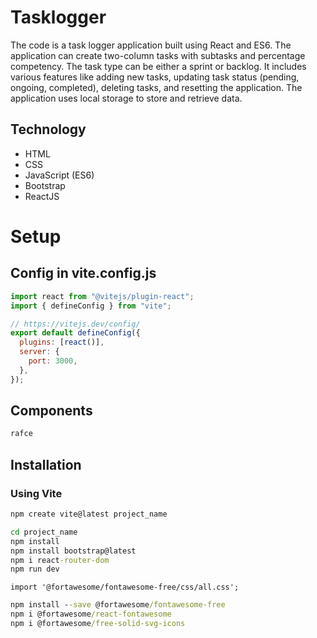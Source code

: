 # Tasklogger
The code is a task logger application built
using React and ES6. The application can
create two-column tasks with subtasks and
percentage competency. The task type can
be either a sprint or backlog. It includes
various features like adding new tasks,
updating task status (pending, ongoing,
completed), deleting tasks, and resetting the
application. The application uses local
storage to store and retrieve data.

## Technology
- HTML
- CSS
- JavaScript (ES6)
- Bootstrap
- ReactJS


# Setup

## Config in vite.config.js

```js
import react from "@vitejs/plugin-react";
import { defineConfig } from "vite";

// https://vitejs.dev/config/
export default defineConfig({
  plugins: [react()],
  server: {
    port: 3000,
  },
});
```

## Components

```cmd
rafce
```

## Installation

### Using Vite

```cmd
npm create vite@latest project_name 

```
```cmd
cd project_name
npm install
npm install bootstrap@latest
npm i react-router-dom
npm run dev
```
```
import '@fortawesome/fontawesome-free/css/all.css';
```

```cmd
npm install --save @fortawesome/fontawesome-free
npm i @fortawesome/react-fontawesome
npm i @fortawesome/free-solid-svg-icons
```